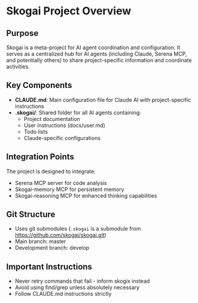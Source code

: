 # Skogai Project Overview

## Purpose
Skogai is a meta-project for AI agent coordination and configuration. It serves as a centralized hub for AI agents (including Claude, Serena MCP, and potentially others) to share project-specific information and coordinate activities.

## Key Components
- **CLAUDE.md**: Main configuration file for Claude AI with project-specific instructions
- **.skogai/**: Shared folder for all AI agents containing:
  - Project documentation
  - User instructions (docs/user.md)
  - Todo lists
  - Claude-specific configurations
  
## Integration Points
The project is designed to integrate:
- Serena MCP server for code analysis
- Skogai-memory MCP for persistent memory
- Skogai-reasoning MCP for enhanced thinking capabilities

## Git Structure
- Uses git submodules (`.skogai` is a submodule from https://github.com/skogai/skogai.git)
- Main branch: master
- Development branch: develop

## Important Instructions
- Never retry commands that fail - inform skogix instead
- Avoid using find/grep unless absolutely necessary
- Follow CLAUDE.md instructions strictly